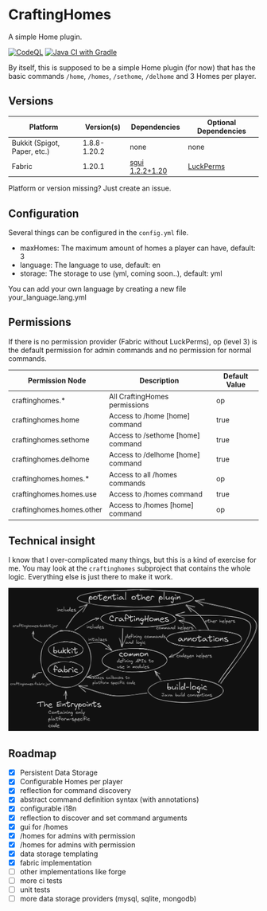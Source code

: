 # CraftingHomes

A simple Home plugin.

[![CodeQL](https://github.com/Crafter-Y/CraftingHomes/actions/workflows/codeql.yml/badge.svg)](https://github.com/Crafter-Y/CraftingHomes/actions/workflows/codeql.yml)
[![Java CI with Gradle](https://github.com/Crafter-Y/CraftingHomes/actions/workflows/gradle.yml/badge.svg)](https://github.com/Crafter-Y/CraftingHomes/actions/workflows/gradle.yml)

By itself, this is supposed to be a simple Home 
plugin (for now) that has the basic commands `/home`, `/homes`,
`/sethome`, `/delhome` and 3 Homes per player.

## Versions

| Platform                     | Version(s)   | Dependencies                                                                 | Optional Dependencies                       |
|------------------------------|--------------|------------------------------------------------------------------------------|---------------------------------------------|
| Bukkit (Spigot, Paper, etc.) | 1.8.8-1.20.2 | none                                                                         | none                                        |
| Fabric                       | 1.20.1       | [sgui  1.2.2+1.20](https://github.com/Patbox/sgui/releases/tag/1.2.2%2B1.20) | [LuckPerms](https://luckperms.net/download) |

Platform or version missing? Just create an issue.

## Configuration

Several things can be configured in the `config.yml` file.

- maxHomes: The maximum amount of homes a player can have, default: 3
- language: The language to use, default: en
- storage: The storage to use (yml, coming soon..), default: yml

You can add your own language by creating a new file your_language.lang.yml

## Permissions

If there is no permission provider (Fabric without LuckPerms), op (level 3) is the default permission for admin 
commands and no permission for normal commands.

| Permission Node           | Description                              | Default Value |
|---------------------------|------------------------------------------|---------------|
| craftinghomes.*           | All CraftingHomes permissions            | op            |
| craftinghomes.home        | Access to /home [home] command           | true          |
| craftinghomes.sethome     | Access to /sethome [home] command        | true          |
| craftinghomes.delhome     | Access to /delhome [home] command        | true          |
| craftinghomes.homes.*     | Access to all /homes commands            | op            |
| craftinghomes.homes.use   | Access to /homes command                 | true          |
| craftinghomes.homes.other | Access to /homes <player> [home] command | op            |


## Technical insight

I know that I over-complicated many things, but this is a kind of exercise for me.
You may look at the `craftinghomes` subproject that contains the whole logic. 
Everything else is just there to make it work.

[![Logic Diagram](./.github/media/craftinghomeslogic.png)](https://github.com/Crafter-Y/CraftingHomes)

## Roadmap
- [x] Persistent Data Storage
- [x] Configurable Homes per player
- [x] reflection for command discovery
- [x] abstract command definition syntax (with annotations)
- [x] configurable i18n
- [x] reflection to discover and set command arguments
- [x] gui for /homes
- [x] /homes <player> for admins with permission
- [x] /homes <player> <home> for admins with permission
- [x] data storage templating
- [x] fabric implementation
- [ ] other implementations like forge
- [ ] more ci tests
- [ ] unit tests
- [ ] more data storage providers (mysql, sqlite, mongodb)
